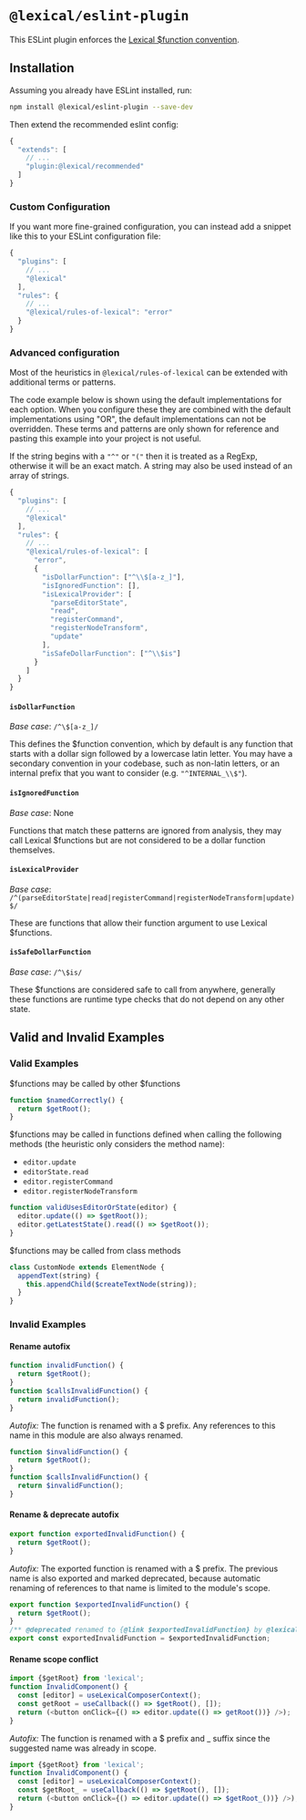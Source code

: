 # `@lexical/eslint-plugin`

This ESLint plugin enforces the [Lexical $function convention](https://lexical.dev/docs/intro#reading-and-updating-editor-state).

## Installation

Assuming you already have ESLint installed, run:

```sh
npm install @lexical/eslint-plugin --save-dev
```

Then extend the recommended eslint config:

```js
{
  "extends": [
    // ...
    "plugin:@lexical/recommended"
  ]
}
```

### Custom Configuration

If you want more fine-grained configuration, you can instead add a snippet like this to your ESLint configuration file:

```js
{
  "plugins": [
    // ...
    "@lexical"
  ],
  "rules": {
    // ...
    "@lexical/rules-of-lexical": "error"
  }
}
```

### Advanced configuration

Most of the heuristics in `@lexical/rules-of-lexical` can be extended with
additional terms or patterns.

The code example below is shown using the default implementations for each
option. When you configure these they are combined with the default
implementations using "OR", the default implementations can not be overridden.
These terms and patterns are only shown for reference and pasting this example
into your project is not useful.

If the string begins with a `"^"` or `"("` then it is treated as a RegExp,
otherwise it will be an exact match. A string may also be used instead
of an array of strings.

```js
{
  "plugins": [
    // ...
    "@lexical"
  ],
  "rules": {
    // ...
    "@lexical/rules-of-lexical": [
      "error",
      {
        "isDollarFunction": ["^\\$[a-z_]"],
        "isIgnoredFunction": [],
        "isLexicalProvider": [
          "parseEditorState",
          "read",
          "registerCommand",
          "registerNodeTransform",
          "update"
        ],
        "isSafeDollarFunction": ["^\\$is"]
      }
    ]
  }
}
```

#### `isDollarFunction`

*Base case*: `/^\$[a-z_]/`

This defines the \$function convention, which by default is any function that
starts with a dollar sign followed by a lowercase latin letter. You may have a
secondary convention in your codebase, such as non-latin letters, or an
internal prefix that you want to consider (e.g. `"^INTERNAL_\\$"`).

#### `isIgnoredFunction`

*Base case*: None

Functions that match these patterns are ignored from analysis, they may call
Lexical \$functions but are not considered to be a dollar function themselves.

#### `isLexicalProvider`

*Base case*: `/^(parseEditorState|read|registerCommand|registerNodeTransform|update)$/`

These are functions that allow their function argument to use Lexical
\$functions.

#### `isSafeDollarFunction`

*Base case*: `/^\$is/`

These \$functions are considered safe to call from anywhere, generally
these functions are runtime type checks that do not depend on any other
state.

## Valid and Invalid Examples

### Valid Examples

\$functions may be called by other \$functions

```js
function $namedCorrectly() {
  return $getRoot();
}
```

\$functions may be called in functions defined when calling the following
methods (the heuristic only considers the method name):

* `editor.update`
* `editorState.read`
* `editor.registerCommand`
* `editor.registerNodeTransform`

```js
function validUsesEditorOrState(editor) {
  editor.update(() => $getRoot());
  editor.getLatestState().read(() => $getRoot());
}
```

\$functions may be called from class methods

```js
class CustomNode extends ElementNode {
  appendText(string) {
    this.appendChild($createTextNode(string));
  }
}
```

### Invalid Examples

#### Rename autofix

```js
function invalidFunction() {
  return $getRoot();
}
function $callsInvalidFunction() {
  return invalidFunction();
}
```

*Autofix:* The function is renamed with a $ prefix. Any references to this
name in this module are also always renamed.

```js
function $invalidFunction() {
  return $getRoot();
}
function $callsInvalidFunction() {
  return $invalidFunction();
}
```

#### Rename & deprecate autofix

```js
export function exportedInvalidFunction() {
  return $getRoot();
}
```

*Autofix:* The exported function is renamed with a $ prefix. The previous name
is also exported and marked deprecated, because automatic renaming of
references to that name is limited to the module's scope.

```js
export function $exportedInvalidFunction() {
  return $getRoot();
}
/** @deprecated renamed to {@link $exportedInvalidFunction} by @lexical/eslint-plugin rules-of-lexical */
export const exportedInvalidFunction = $exportedInvalidFunction;
```

#### Rename scope conflict

```js
import {$getRoot} from 'lexical';
function InvalidComponent() {
  const [editor] = useLexicalComposerContext();
  const getRoot = useCallback(() => $getRoot(), []);
  return (<button onClick={() => editor.update(() => getRoot())} />);
}
```

*Autofix:* The function is renamed with a $ prefix and _ suffix since the suggested name was already in scope.

```js
import {$getRoot} from 'lexical';
function InvalidComponent() {
  const [editor] = useLexicalComposerContext();
  const $getRoot_ = useCallback(() => $getRoot(), []);
  return (<button onClick={() => editor.update(() => $getRoot_())} />);
}
```
